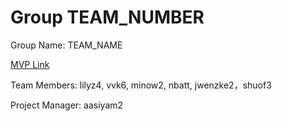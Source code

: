 # Group TEAM_NUMBER
Group Name: TEAM_NAME

[MVP Link](https://docs.google.com/document/d/10SS7ZMPSd4625J4YpiPNZGKDfYO0yVhL/edit?usp=sharing&ouid=108904463621765293214&rtpof=true&sd=true)

Team Members: lilyz4, vvk6, minow2, nbatt, jwenzke2，shuof3

Project Manager: aasiyam2
